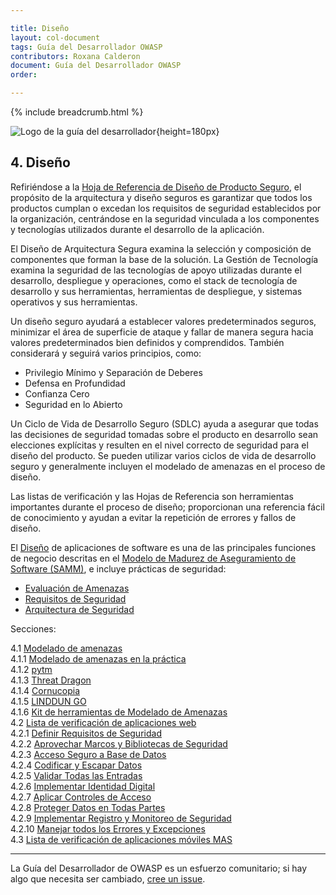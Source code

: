```yaml
---

title: Diseño
layout: col-document
tags: Guía del Desarrollador OWASP
contributors: Roxana Calderon
document: Guía del Desarrollador OWASP
order:

---
```


{% include breadcrumb.html %}

![Logo de la guía del desarrollador](../../assets/images/dg_logo.png "Guía del Desarrollador OWASP"){height=180px}

## 4. Diseño

Refiriéndose a la [Hoja de Referencia de Diseño de Producto Seguro][spdcs],
el propósito de la arquitectura y diseño seguros es garantizar
que todos los productos cumplan o excedan los requisitos de seguridad establecidos por la organización,
centrándose en la seguridad vinculada a los componentes y tecnologías utilizados durante el desarrollo de la aplicación.

El Diseño de Arquitectura Segura examina la selección y composición de componentes que forman la base de la solución.
La Gestión de Tecnología examina la seguridad de las tecnologías de apoyo utilizadas durante el desarrollo,
despliegue y operaciones, como el stack de tecnología de desarrollo y sus herramientas, herramientas de despliegue,
y sistemas operativos y sus herramientas.

Un diseño seguro ayudará a establecer valores predeterminados seguros, minimizar el área de superficie de ataque
y fallar de manera segura hacia valores predeterminados bien definidos y comprendidos.
También considerará y seguirá varios principios, como:

* Privilegio Mínimo y Separación de Deberes
* Defensa en Profundidad
* Confianza Cero
* Seguridad en lo Abierto

Un Ciclo de Vida de Desarrollo Seguro (SDLC) ayuda a asegurar que todas las decisiones de seguridad tomadas
sobre el producto en desarrollo sean elecciones explícitas y resulten en el nivel correcto de seguridad
para el diseño del producto.
Se pueden utilizar varios ciclos de vida de desarrollo seguro y generalmente incluyen el modelado de amenazas
en el proceso de diseño.

Las listas de verificación y las Hojas de Referencia son herramientas importantes durante el proceso de diseño;
proporcionan una referencia fácil de conocimiento y ayudan a evitar la repetición de errores y fallos de diseño.

El [Diseño][sammd] de aplicaciones de software es una de las principales funciones de negocio descritas en
el [Modelo de Madurez de Aseguramiento de Software (SAMM)][samm], e incluye prácticas de seguridad:

* [Evaluación de Amenazas][sammdta]
* [Requisitos de Seguridad][sammdsr]
* [Arquitectura de Seguridad][sammdsa]

Secciones:

4.1 [Modelado de amenazas](#threat-modeling)  
4.1.1 [Modelado de amenazas en la práctica](#threat-modeling-in-practice)  
4.1.2 [pytm](#pytm)  
4.1.3 [Threat Dragon](#threat-dragon)  
4.1.4 [Cornucopia](#cornucopia)  
4.1.5 [LINDDUN GO](#linddun-go)  
4.1.6 [Kit de herramientas de Modelado de Amenazas](#threat-modeling-toolkit)  
4.2 [Lista de verificación de aplicaciones web](#web-application-checklist)  
4.2.1 [Definir Requisitos de Seguridad](#checklist-define-security-requirements)  
4.2.2 [Aprovechar Marcos y Bibliotecas de Seguridad](#checklist-leverage-security-frameworks-and-libraries)  
4.2.3 [Acceso Seguro a Base de Datos](#checklist-secure-database-access)  
4.2.4 [Codificar y Escapar Datos](#checklist-encode-and-escape-data)  
4.2.5 [Validar Todas las Entradas](#checklist-validate-all-inputs)  
4.2.6 [Implementar Identidad Digital](#checklist-implement-digital-identity)  
4.2.7 [Aplicar Controles de Acceso](#checklist-enforce-access-controls)  
4.2.8 [Proteger Datos en Todas Partes](#checklist-protect-data-everywhere)  
4.2.9 [Implementar Registro y Monitoreo de Seguridad](#checklist-implement-security-logging-and-monitoring)  
4.2.10 [Manejar todos los Errores y Excepciones](#checklist-handle-all-errors-and-exceptions)  
4.3 [Lista de verificación de aplicaciones móviles MAS](#mas-checklist)  

----

La Guía del Desarrollador de OWASP es un esfuerzo comunitario;
si hay algo que necesita ser cambiado, [cree un issue][issue0600].

[issue0600]: https://github.com/OWASP/www-project-developer-guide/issues/new?labels=enhancement&template=request.md&title=Update:%2006-design/00-toc
[samm]: https://owaspsamm.org/about/
[sammd]: https://owaspsamm.org/model/design/
[sammdsa]: https://owaspsamm.org/model/design/secure-architecture/
[sammdsr]: https://owaspsamm.org/model/design/security-requirements/
[sammdta]: https://owaspsamm.org/model/design/threat-assessment/
[spdcs]: https://cheatsheetseries.owasp.org/cheatsheets/Secure_Product_Design_Cheat_Sheet
